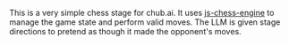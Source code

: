 This is a very simple chess stage for chub.ai. It uses [js-chess-engine](https://www.npmjs.com/package/js-chess-engine) to manage the game state and perform valid moves. 
The LLM is given stage directions to pretend as though it made the opponent's moves.